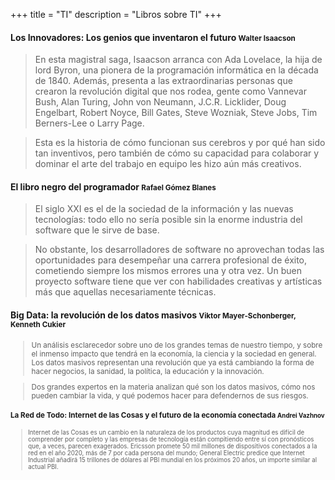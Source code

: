 +++
title = "TI"
description = "Libros sobre TI"
+++

<h4>Los Innovadores: Los genios que inventaron el futuro <small>Walter Isaacson</small></h4>

> En esta magistral saga, Isaacson arranca con Ada Lovelace, la hija de lord Byron, una pionera de la programación informática en la década de 1840. Además, presenta a las extraordinarias personas que crearon la revolución digital que nos rodea, gente como Vannevar Bush, Alan Turing, John von Neumann, J.C.R. Licklider, Doug Engelbart, Robert Noyce, Bill Gates, Steve Wozniak, Steve Jobs, Tim Berners-Lee o Larry Page.

> Esta es la historia de cómo funcionan sus cerebros y por qué han sido tan inventivos, pero también de cómo su capacidad para colaborar y dominar el arte del trabajo en equipo les hizo aún más creativos.

<h4>El libro negro del programador <small>Rafael Gómez Blanes</small></h4>

> El siglo XXI es el de la sociedad de la información y las nuevas tecnologías: todo ello no sería posible sin la enorme industria del software que le sirve de base.

> No obstante, los desarrolladores de software no aprovechan todas las oportunidades para desempeñar una carrera profesional de éxito, cometiendo siempre los mismos errores una y otra vez. Un buen proyecto software tiene que ver con habilidades creativas y artísticas más que aquellas necesariamente técnicas.

<h4>Big Data: la revolución de los datos masivos <small>Viktor Mayer-Schonberger, Kenneth Cukier</h4>

> Un análisis esclarecedor sobre uno de los grandes temas de nuestro tiempo, y sobre el inmenso impacto que tendrá en la economía, la ciencia y la sociedad en general. Los datos masivos representan una revolución que ya está cambiando la forma de hacer negocios, la sanidad, la política, la educación y la innovación.

> Dos grandes expertos en la materia analizan qué son los datos masivos, cómo nos pueden cambiar la vida, y qué podemos hacer para defendernos de sus riesgos.

<h4>La Red de Todo: Internet de las Cosas y el futuro de la economía conectada <small>Andrei Vazhnov</h4>

> Internet de las Cosas es un cambio en la naturaleza de los productos cuya magnitud es difícil de comprender por completo y las empresas de tecnología están compitiendo entre sí con pronósticos que, a veces, parecen exagerados. Ericsson promete 50 mil millones de dispositivos conectados a la red en el año 2020, más de 7 por cada persona del mundo; General Electric predice que Internet Industrial añadirá 15 trillones de dólares al PBI mundial en los próximos 20 años, un importe similar al actual PBI.


